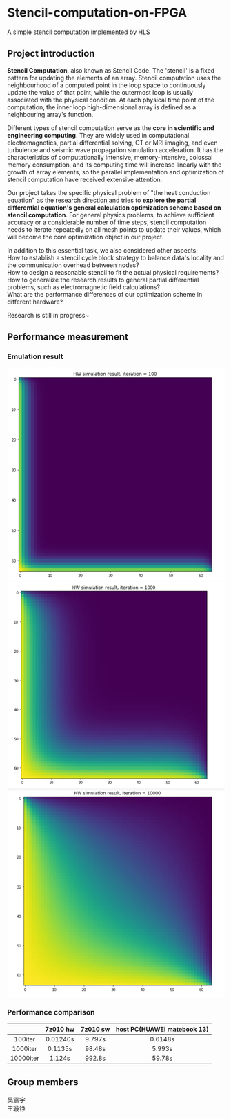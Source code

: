 # Stencil-computation-on-FPGA
A simple stencil computation implemented by HLS
## Project introduction
**Stencil Computation**, also known as Stencil Code. The 'stencil' is a fixed pattern for updating the elements of an array. Stencil computation uses the neighbourhood of a computed point in the loop space to continuously update the value of that point, while the outermost loop is usually associated with the physical condition. At each physical time point of the computation, the inner loop high-dimensional array is defined as a neighbouring array's function.  

Different types of stencil computation serve as the **core in scientific and engineering computing**. They are widely used in computational electromagnetics, partial differential solving, CT or MRI imaging, and even turbulence and seismic wave propagation simulation acceleration. It has the characteristics of computationally intensive, memory-intensive, colossal memory consumption, and its computing time will increase linearly with the growth of array elements, so the parallel implementation and optimization of stencil computation have received extensive attention.

Our project takes the specific physical problem of "the heat conduction equation" as the research direction and tries to **explore the partial differential equation's general calculation optimization scheme based on stencil computation**. For general physics problems, to achieve sufficient accuracy or a considerable number of time steps, stencil computation needs to iterate repeatedly on all mesh points to update their values, which will become the core optimization object in our project.

In addition to this essential task, we also considered other aspects:  
How to establish a stencil cycle block strategy to balance data's locality and the communication overhead between nodes?  
How to design a reasonable stencil to fit the actual physical requirements?  
How to generalize the research results to general partial differential problems, such as electromagnetic field calculations?  
What are the performance differences of our optimization scheme in different hardware?  

Research is still in progress~
## Performance measurement
### Emulation result
![image](https://github.com/KevinLikesDringCoffe/Stencil-computation-on-FPGA/blob/main/fig/100iter.PNG)  
![image](https://github.com/KevinLikesDringCoffe/Stencil-computation-on-FPGA/blob/main/fig/1000iter.PNG)  
![image](https://github.com/KevinLikesDringCoffe/Stencil-computation-on-FPGA/blob/main/fig/10000iter.PNG)  
### Performance comparison
|  |7z010 hw|7z010 sw|host PC(HUAWEI matebook 13)|
|:--:|:--:|:--:|:--:|
|100iter|0.01240s|9.797s|0.6148s|
|1000iter|0.1135s|98.48s|5.993s|
|10000iter|1.124s|992.8s|59.78s|
## Group members
吴震宇  
王璇铮
